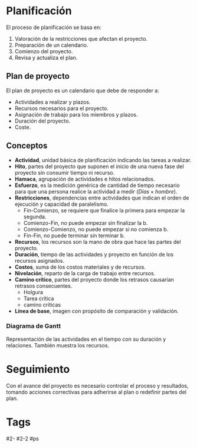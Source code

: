 # Planificación
El proceso de planificación se basa en:
1. Valoración de la restricciones que afectan el proyecto.
2. Preparación de un calendario.
3. Comienzo del proyecto.
4. Revisa y actualiza el plan.

## Plan de proyecto
El plan de proyecto es un calendario que debe de responder a:
- Actividades a realizar y plazos.
- Recursos necesarios para el proyecto.
- Asignación de trabajo para los miembros y plazos.
- Duración del proyecto.
- Coste.

## Conceptos
- **Actividad**, unidad básica de planificación indicando las tareas a realizar.
- **Hito**, partes del proyecto que suponen el inicio de una nueva fase del proyecto sin consumir tiempo ni recurso.
- **Hamaca**, agrupación de actividades e hitos relacionados.
- **Esfuerzo**, es la medición genérica de cantidad de tiempo necesario para que una persona realice la actividad a medir ($Días \times hombre$).
- **Restricciones**, dependencias entre actividades que indican el orden de ejecución y capacidad de paralelismo.
	- Fin-Comienzo, se requiere que finalice la primera para empezar la segunda.
	- Comienzo-Fin, no puede empezar sin finalizar la b.
	- Comienzo-Comienzo, no puede empezar si no comienza b.
	- Fin-Fin, no puede terminar sin terminar b.
- **Recursos**, los recursos son la mano de obra que hace las partes del proyecto.
- **Duración**, tiempo de las actividades y proyecto en función de los recursos asignados.
- **Costos**, suma de los costos materiales y de recursos.
- **Nivelación**, reparto de la carga de trabajo entre recursos.
- **Camino crítico**, partes del proyecto donde los retrasos causarían retrasos consecuentes.
	- Holgura
	- Tarea crítica
	- camino críticas
- **Línea de base**, imagen con propósito de comparación y validación.

### Diagrama de Gantt
Representación de las actividades en el tiempo con su duración y relaciones. También muestra los recursos.
# Seguimiento
Con el avance del proyecto es necesario controlar el proceso y resultados, tomando acciones correctivas para adherirse al plan o redefinir partes del plan.
# Tags
#2- 
#2-2 
#ps 